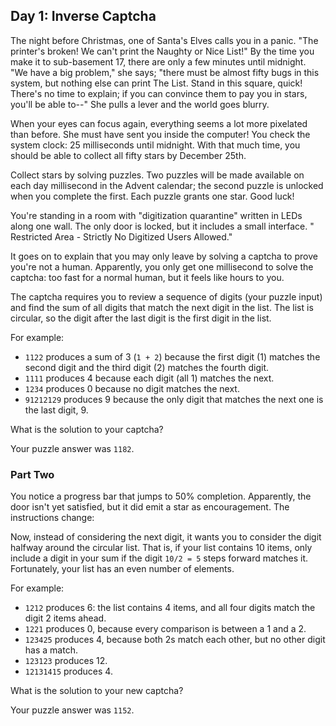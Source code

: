 ## Day 1: Inverse Captcha

The night before Christmas, one of Santa's Elves calls you in a panic. "The
printer's broken! We can't print the Naughty or Nice List!" By the time you make
it to sub-basement 17, there are only a few minutes until midnight. "We have a
big problem," she says; "there must be almost fifty bugs in this system, but
nothing else can print The List. Stand in this square, quick! There's no time to
explain; if you can convince them to pay you in stars, you'll be able to--" She
pulls a lever and the world goes blurry.

When your eyes can focus again, everything seems a lot more pixelated than
before. She must have sent you inside the computer! You check the system clock:
25 milliseconds until midnight. With that much time, you should be able to
collect all fifty stars by December 25th.

Collect stars by solving puzzles. Two puzzles will be made available on each day
millisecond in the Advent calendar; the second puzzle is unlocked when you
complete the first. Each puzzle grants one star. Good luck!

You're standing in a room with "digitization quarantine" written in LEDs along
one wall. The only door is locked, but it includes a small interface. "
Restricted Area - Strictly No Digitized Users Allowed."

It goes on to explain that you may only leave by solving a captcha to prove
you're not a human. Apparently, you only get one millisecond to solve the
captcha: too fast for a normal human, but it feels like hours to you.

The captcha requires you to review a sequence of digits (your puzzle input) and
find the sum of all digits that match the next digit in the list. The list is
circular, so the digit after the last digit is the first digit in the list.

For example:

* `1122` produces a sum of 3 (`1 + 2`) because the first digit (1) matches the
  second digit and the third digit (2) matches the fourth digit.
* `1111` produces 4 because each digit (all 1) matches the next.
* `1234` produces 0 because no digit matches the next.
* `91212129` produces 9 because the only digit that matches the next one is the
  last digit, 9.

What is the solution to your captcha?

Your puzzle answer was `1182`.

### Part Two

You notice a progress bar that jumps to 50% completion. Apparently, the door
isn't yet satisfied, but it did emit a star as encouragement. The instructions
change:

Now, instead of considering the next digit, it wants you to consider the digit
halfway around the circular list. That is, if your list contains 10 items, only
include a digit in your sum if the digit `10/2 = 5` steps forward matches it.
Fortunately, your list has an even number of elements.

For example:

* `1212` produces 6: the list contains 4 items, and all four digits match the
  digit 2 items ahead.
* `1221` produces 0, because every comparison is between a 1 and a 2.
* `123425` produces 4, because both 2s match each other, but no other digit has
  a match.
* `123123` produces 12.
* `12131415` produces 4.

What is the solution to your new captcha?

Your puzzle answer was `1152`.
